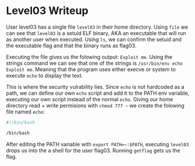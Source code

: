 # Level03 Writeup

User level03 has a single file `level03` in their home directory. Using `file` we can see that `level03` is a setuid ELF binary, AKA an executable that will run as another user when executed. Using `ls`, we can confirm the setuid and the executable flag and that the binary runs as flag03. 

Executing the file gives us the folowing output: `Exploit me`. Using the strings command we can see that one of the strings is `/usr/bin/env echo Exploit me`. Meaning that the program uses either execve or system to execute `echo` to display the text.

This is where the security vulrability lies. Since `echo` is not hardcoded as a path, we can define our own `echo` script and add it to the PATH env variable, executing our own script instead of the normal `echo`. Giving our home directory read + write permisions with `chmod 777 ~` we create the folowing file named `echo`:
``` bash
#!/bin/bash

/bin/bash
``` 

After editing the PATH variable with `export PATH=~:$PATH`, executing `level03` drops us into the a shell for the user flag03. Running `getflag` gets us the flag.